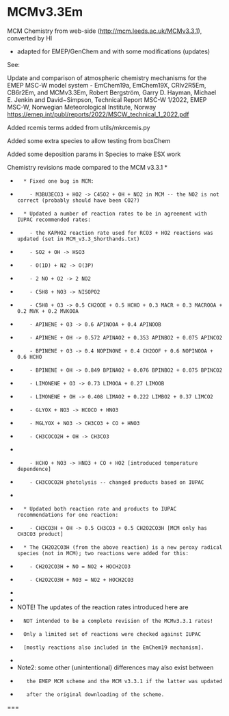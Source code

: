 MCMv3.3Em
=========

MCM Chemistry from web-side (http://mcm.leeds.ac.uk/MCMv3.3.1), converted by HI

 - adapted for EMEP/GenChem and with some modifications (updates)

See:

  Update and comparison of atmospheric chemistry mechanisms for the EMEP MSC-W model system - EmChem19a, EmChem19X, CRIv2R5Em, CB6r2Em, and MCMv3.3Em,
  Robert Bergström, Garry D. Hayman, Michael E. Jenkin  and David~Simpson,
  Technical Report MSC-W 1/2022,
  EMEP MSC-W, Norwegian Meteorological Institute, Norway
  https://emep.int/publ/reports/2022/MSCW_technical_1_2022.pdf


Added rcemis terms added from utils/mkrcemis.py

Added some extra species to allow testing from boxChem

Added some deposition params in Species to make ESX work

Chemistry revisions made compared to the MCM v3.3.1 
* 
*       * Fixed one bug in MCM:
*         - M3BU3ECO3 + HO2 -> C45O2 + OH + NO2 in MCM -- the NO2 is not correct (probably should have been CO2?)

*       * Updated a number of reaction rates to be in agreement with IUPAC recommended rates:
*         - the KAPHO2 reaction rate used for RCO3 + HO2 reactions was updated (set in MCM_v3.3_Shorthands.txt)
*         - SO2 + OH -> HSO3
*         - O(1D) + N2 -> O(3P)
*         - 2 NO + O2 -> 2 NO2
*         - C5H8 + NO3 -> NISOPO2
*         - C5H8 + O3 -> 0.5 CH2OOE + 0.5 HCHO + 0.3 MACR + 0.3 MACROOA + 0.2 MVK + 0.2 MVKOOA
*         - APINENE + O3 -> 0.6 APINOOA + 0.4 APINOOB
*         - APINENE + OH -> 0.572 APINAO2 + 0.353 APINBO2 + 0.075 APINCO2
*         - BPINENE + O3 -> 0.4 NOPINONE + 0.4 CH2OOF + 0.6 NOPINOOA + 0.6 HCHO
*         - BPINENE + OH -> 0.849 BPINAO2 + 0.076 BPINBO2 + 0.075 BPINCO2
*         - LIMONENE + O3 -> 0.73 LIMOOA + 0.27 LIMOOB
*         - LIMONENE + OH -> 0.408 LIMAO2 + 0.222 LIMBO2 + 0.37 LIMCO2
*         - GLYOX + NO3 -> HCOCO + HNO3
*         - MGLYOX + NO3 -> CH3CO3 + CO + HNO3
*         - CH3COCO2H + OH -> CH3CO3
*
*         - HCHO + NO3 -> HNO3 + CO + HO2 [introduced temperature dependence]
*         - CH3COCO2H photolysis -- changed products based on IUPAC
*
*       * Updated both reaction rate and products to IUPAC recommendations for one reaction:
*         - CH3CO3H + OH -> 0.5 CH3CO3 + 0.5 CH2O2CO3H [MCM only has CH3CO3 product]
*       * The CH2O2CO3H (from the above reaction) is a new peroxy radical species (not in MCM); two reactions were added for this:
*         - CH2O2CO3H + NO = NO2 + HOCH2CO3
*         - CH2O2CO3H + NO3 = NO2 + HOCH2CO3
*
*
* NOTE! The updates of the reaction rates introduced here are
*       NOT intended to be a complete revision of the MCMv3.3.1 rates!
*       Only a limited set of reactions were checked against IUPAC
*       [mostly reactions also included in the EmChem19 mechanism].
*
* Note2: some other (unintentional) differences may also exist between 
*        the EMEP MCM scheme and the MCM v3.3.1 if the latter was updated 
*        after the original downloading of the scheme.

===
